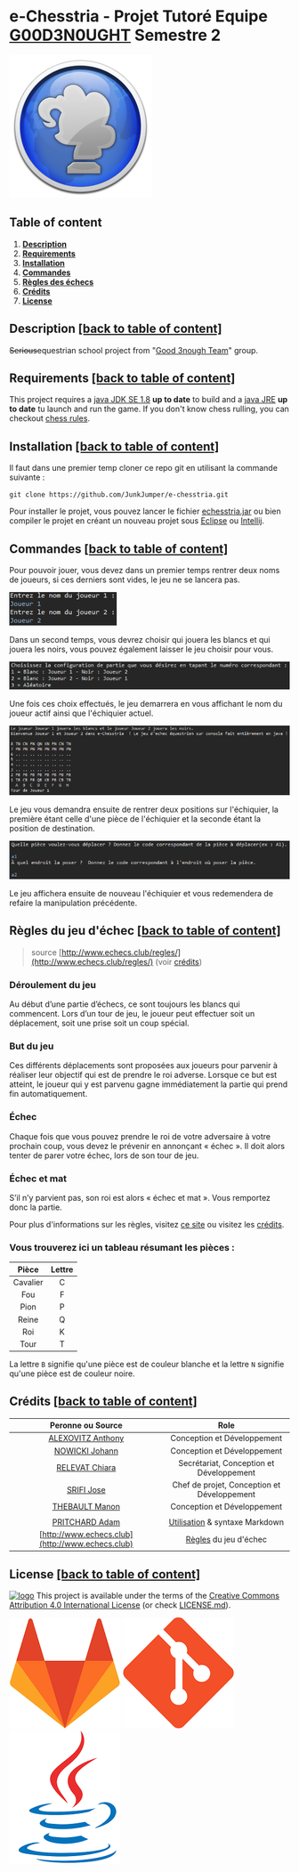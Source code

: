 # e-Chesstria - Projet Tutoré Equipe [G00D3N0UGHT](https://git-iutinfo.unice.fr/good3nought) Semestre 2
 
![logo](https://github.com/JunkJumper/e-chesstria/raw/master/logo.png "e-Chesstria logo")

## Table of content

1. **[Description](https://github.com/JunkJumper/e-chesstria#description-back-to-table-of-content)**
2. **[Requirements](https://github.com/JunkJumper/e-chesstria#Requirements-back-to-table-of-content)**
3. **[Installation](https://github.com/JunkJumper/e-chesstria#installation-back-to-table-of-content)**
4. **[Commandes](https://github.com/JunkJumper/e-chesstria#commandes-back-to-table-of-content)**
6. **[Règles des échecs](https://github.com/JunkJumper/e-chesstria#r%C3%A8gles-du-jeu-d%C3%A9chec-back-to-table-of-content)**
7. **[Crédits](https://github.com/JunkJumper/e-chesstria#cr%C3%A9dits-back-to-table-of-content)**
8. **[License](https://github.com/JunkJumper/e-chesstria#license-back-to-table-of-content)**

## Description [[back to table of content]](https://github.com/JunkJumper/e-chesstria#table-of-content)

~~Serious~~equestrian school project  from "[Good 3nough Team](https://git-iutinfo.unice.fr/good3nought)" group.

## Requirements [[back to table of content]](https://github.com/JunkJumper/e-chesstria#table-of-content)

This project requires a [java JDK SE 1.8](https://www.oracle.com/technetwork/java/javase/downloads/jdk8-downloads-2133151.html) **up to date** to build and a  [java JRE](https://java.com/fr/download/manual.jsp) **up to date** tu launch and run the game. If you don't know chess rulling, you can checkout [chess rules](https://github.com/JunkJumper/e-chesstria#r%C3%A8gles-du-jeu-d%C3%A9chec-back-to-table-of-content).

## Installation [[back to table of content]](https://github.com/JunkJumper/e-chesstria#table-of-content)

Il faut dans une premier temp cloner ce repo git en utilisant la commande suivante :

```
git clone https://github.com/JunkJumper/e-chesstria.git
```

Pour installer le projet, vous pouvez lancer le fichier [echesstria.jar](#) ou bien compiler le projet en créant un nouveau projet sous [Eclipse](https://www.eclipse.org/downloads/) ou [Intellij](https://www.jetbrains.com/idea/download/#section=windows). 

## Commandes [[back to table of content]](https://github.com/JunkJumper/e-chesstria#table-of-content)

Pour pouvoir jouer, vous devez dans un premier temps rentrer deux noms de joueurs, si ces derniers sont vides, le jeu ne se lancera pas. 

![logo](https://github.com/JunkJumper/e-chesstria/raw/master/imgs/joueurs.PNG) 

Dans un second temps, vous devrez choisir qui jouera les blancs et qui jouera les noirs, vous pouvez également laisser le jeu choisir pour vous. 

![logo](https://github.com/JunkJumper/e-chesstria/raw/master/imgs/choix-c.PNG) 

Une fois ces choix effectués, le jeu demarrera en vous affichant le nom du joueur actif ainsi que l'échiquier actuel. 

![logo](https://github.com/JunkJumper/e-chesstria/raw/master/imgs/echi1.PNG) 

Le jeu vous demandra ensuite de rentrer deux positions sur l'échiquier, la première étant celle d'une pièce de l'échiquier et la seconde étant la position de destination. 

![logo](https://github.com/JunkJumper/e-chesstria/raw/master/imgs/pos-E.PNG) 

Le jeu affichera ensuite de nouveau l'échiquier et vous redemendera de refaire la manipulation précédente.

## Règles du jeu d'échec [[back to table of content]](https://github.com/JunkJumper/e-chesstria#table-of-content)
> source [http://www.echecs.club/regles/](http://www.echecs.club/regles/) (voir [crédits](https://github.com/JunkJumper/e-chesstria#cr%C3%A9dits-back-to-table-of-content)) 

### Déroulement du jeu

Au début d’une partie d’échecs, ce sont toujours les blancs qui commencent. Lors d’un tour de jeu, le joueur peut effectuer soit un déplacement, soit une prise soit un coup spécial.

### But du jeu

Ces différents déplacements sont proposées aux joueurs pour parvenir à réaliser leur objectif qui est de prendre le roi adverse. Lorsque ce but est atteint, le joueur qui y est parvenu gagne immédiatement la partie qui prend fin automatiquement. 

### Échec

Chaque fois que vous pouvez prendre le roi de votre adversaire à votre prochain coup, vous devez le prévenir en annonçant « échec ». Il doit alors tenter de parer votre échec, lors de son tour de jeu. 

### Échec et mat

S’il n’y parvient pas, son roi est alors « échec et mat ». Vous remportez donc la partie.

Pour plus d'informations sur les règles, visitez [ce site](http://www.echecs.club/regles/) ou visitez les [crédits](https://github.com/JunkJumper/e-chesstria#cr%C3%A9dits-back-to-table-of-content).

### Vous trouverez ici un tableau résumant les pièces :

|   Pièce   |  Lettre  |
|:---------:|:--------:|
|Cavalier   | C        |
|Fou        | F        |
|Pion       | P        |
|Reine      | Q        |
|Roi        | K        |
|Tour       | T        |

La lettre ``B`` signifie qu'une pièce est de couleur blanche et la lettre ``N`` signifie qu'une pièce est de couleur noire.

## Crédits [[back to table of content]](https://github.com/JunkJumper/e-chesstria#table-of-content)

|                                 Peronne ou Source                                |                                                 Role                                                    |
| :-------------------------------------------------------------------------------:|:-------------------------------------------------------------------------------------------------------:|
| [ALEXOVITZ Anthony](https://git-iutinfo.unice.fr/aa700867)                       | Conception et Développement                                                                             |
| [NOWICKI Johann](https://git-iutinfo.unice.fr/nj715143)                          | Conception et Développement                                                                             |
| [RELEVAT Chiara](https://git-iutinfo.unice.fr/rc804998)                          | Secrétariat, Conception et Développement                                                                |
| [SRIFI Jose](https://git-iutinfo.unice.fr/sj801446)                              | Chef de projet, Conception et Développement                                                             |
| [THEBAULT Manon](https://git-iutinfo.unice.fr/tm802036)                          | Conception et Développement                                                                             |
|                                                                                                                                                                                            |
| [PRITCHARD Adam](https://github.com/adam-p)                                      | [Utilisation](https://github.com/adam-p/markdown-here/wiki/Markdown-Cheatsheet) & syntaxe Markdown      |
| [http://www.echecs.club](http://www.echecs.club)                                 | [Règles](http://www.echecs.club/regles/) du jeu d'échec                                                 |


## License [[back to table of content]](https://github.com/JunkJumper/e-chesstria#table-of-content)

[![logo](https://licensebuttons.net/l/by/4.0/88x31.png)](https://creativecommons.org/licenses/by/4.0/) This project is available under the terms of the [Creative Commons Attribution 4.0 International License](https://creativecommons.org/licenses/by/4.0/) (or check [LICENSE.md](https://github.com/JunkJumper/e-chesstria/blob/master/LICENSE.md)).

[![logo](https://github.com/JunkJumper/e-chesstria/raw/master/imgs/gitalab.PNG)](https://gitlab.com/gitlab-org) [![logo](https://github.com/JunkJumper/e-chesstria/raw/master/imgs/git.PNG)](https://git-scm.com/) [![logo](https://github.com/JunkJumper/e-chesstria/raw/master/imgs/java.PNG)](https://www.java.com/fr/download/)
